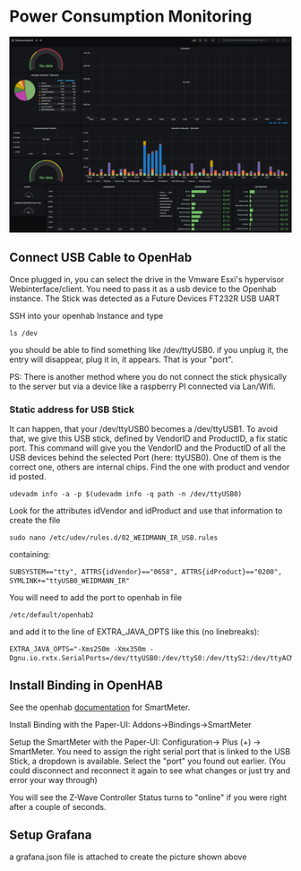 # Power Consumption Monitoring

![Overview](2020-07-18-00-38-42.png)

## Connect USB Cable to OpenHab

Once plugged in, you can select the drive in the Vmware Esxi's hypervisor Webinterface/client. You need to pass it as a usb device to the Openhab instance. The Stick was detected as a Future Devices FT232R USB UART 

SSH into your openhab Instance and type 

    ls /dev

you should be able to find something like /dev/ttyUSB0. if you unplug it, the entry will disappear, plug it in, it appears. That is your "port". 

PS: There is another method where you do not connect the stick physically to the server but via a device like a raspberry PI connected via Lan/Wifi. 

### Static address for USB Stick

It can happen, that your /dev/ttyUSB0 becomes a /dev/ttyUSB1. To avoid that, we give this USB stick, defined by VendorID and ProductID, a fix static port.
This command will give you the VendorID and the ProductID of all the USB devices behind the selected Port (here: ttyUSB0). One of them is the correct one, others are internal chips. Find the one with product and vendor id posted.

    udevadm info -a -p $(udevadm info -q path -n /dev/ttyUSB0)

Look for the attributes idVendor and idProduct and use that information to create the file

    sudo nano /etc/udev/rules.d/02_WEIDMANN_IR_USB.rules

containing:

    SUBSYSTEM=="tty", ATTRS{idVendor}=="0658", ATTRS{idProduct}=="0200", SYMLINK+="ttyUSB0_WEIDMANN_IR"

You will need to add the port to openhab in file 

    /etc/default/openhab2

and add it to the line of EXTRA_JAVA_OPTS like this (no linebreaks):

    EXTRA_JAVA_OPTS="-Xms250m -Xmx350m -Dgnu.io.rxtx.SerialPorts=/dev/ttyUSB0:/dev/ttyS0:/dev/ttyS2:/dev/ttyACM_Aeotec:/dev/ttyAMA0:/dev/ttyUSB0_WEIDMANN_IP"  


## Install Binding in OpenHAB

See the openhab [documentation](https://www.openhab.org/addons/bindings/smartmeter/) for SmartMeter.

Install Binding with the Paper-UI: Addons->Bindings->SmartMeter

Setup the SmartMeter with the Paper-UI: Configuration-> Plus (+) -> SmartMeter. You need to assign the right serial port that is linked to the USB Stick, a dropdown is available. Select the "port" you found out earlier. (You could disconnect and reconnect it again to see what changes or just try and error your way through) 

You will see the Z-Wave Controller Status turns to "online" if you were right after a couple of seconds.

## Setup Grafana

a grafana.json file is attached to create the picture shown above

